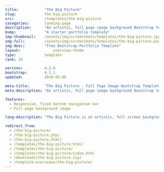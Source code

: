 ```yaml
---
title:            "The Big Picture"
slug:             the-big-picture
src:              /templates/the-big-picture
categories:       landing-page
description:      "An artistic, full page image background Bootstrap template with a fixed bottom navigation bar"
bump:             "A starter portfolio template"
img-thumbnail:    /assets/img/screenshots/templates/the-big-picture.jpg
img-full:         /assets/img/screenshots/templates/the-big-picture.png
img-desc:         "Free Bootstrap Portfolio Template"
layout:		    	  overview-theme
type:             template
rank: 19

version:          4.2.0
bootstrap:        4.3.1
updated:          2019-05-08

meta-title:       "The Big Picture - Full Page Image Bootstrap Template"
meta-description: "An artistic, full page image background Bootstrap template with a fixed bottom navigation bar. All Start Bootstrap templates are free to download and open source."

features:
  - Responsive, fixed bottom navigation bar
  - Full page background image

long-description: "The Big Picture is an artistic, full screen background image template with a fixed bottom footer."

redirect_from:
  - /the-big-picture/
  - /the-big-picture.php/
  - /the-big-picture.html/
  - /templates/the-big-picture.html/
  - /templates/the-big-picture/
  - /templates/the-big-picture/index.html
  - /downloads/the-big-picture.zip/
  - /template-overviews/the-big-picture/
---
```

